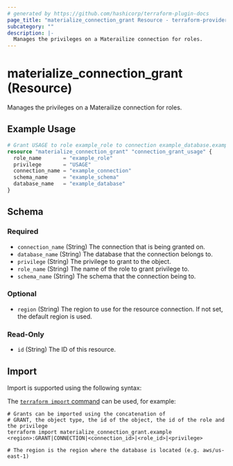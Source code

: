 ```yaml
---
# generated by https://github.com/hashicorp/terraform-plugin-docs
page_title: "materialize_connection_grant Resource - terraform-provider-materialize"
subcategory: ""
description: |-
  Manages the privileges on a Materailize connection for roles.
---
```


# materialize_connection_grant (Resource)

Manages the privileges on a Materailize connection for roles.

## Example Usage

```terraform
# Grant USAGE to role example_role to connection example_database.example_schema.example_connection
resource "materialize_connection_grant" "connection_grant_usage" {
  role_name       = "example_role"
  privilege       = "USAGE"
  connection_name = "example_connection"
  schema_name     = "example_schema"
  database_name   = "example_database"
}
```

<!-- schema generated by tfplugindocs -->
## Schema

### Required

- `connection_name` (String) The connection that is being granted on.
- `database_name` (String) The database that the connection belongs to.
- `privilege` (String) The privilege to grant to the object.
- `role_name` (String) The name of the role to grant privilege to.
- `schema_name` (String) The schema that the connection being to.

### Optional

- `region` (String) The region to use for the resource connection. If not set, the default region is used.

### Read-Only

- `id` (String) The ID of this resource.

## Import

Import is supported using the following syntax:

The [`terraform import` command](https://developer.hashicorp.com/terraform/cli/commands/import) can be used, for example:

```shell
# Grants can be imported using the concatenation of
# GRANT, the object type, the id of the object, the id of the role and the privilege
terraform import materialize_connection_grant.example <region>:GRANT|CONNECTION|<connection_id>|<role_id>|<privilege>

# The region is the region where the database is located (e.g. aws/us-east-1)
```
